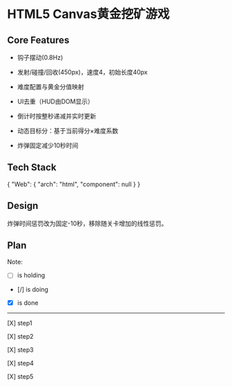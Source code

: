 # HTML5 Canvas黄金挖矿游戏

## Core Features

- 钩子摆动(0.8Hz)

- 发射/碰撞/回收(450px)，速度4，初始长度40px

- 难度配置与黄金分值映射

- UI去重（HUD由DOM显示）

- 倒计时按整秒递减并实时更新

- 动态目标分：基于当前得分×难度系数

- 炸弹固定减少10秒时间

## Tech Stack

{
  "Web": {
    "arch": "html",
    "component": null
  }
}

## Design

炸弹时间惩罚改为固定-10秒，移除随关卡增加的线性惩罚。

## Plan

Note: 

- [ ] is holding
- [/] is doing
- [X] is done

---

[X] step1

[X] step2

[X] step3

[X] step4

[X] step5
